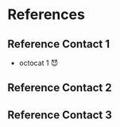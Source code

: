# References

## Reference Contact 1
* octocat 1 😈

## Reference Contact 2

## Reference Contact 3

